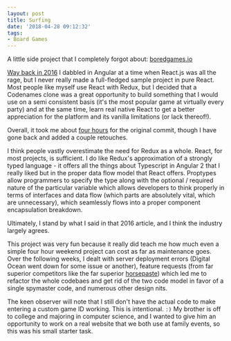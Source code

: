 ```yaml
---
layout: post
title: Surfing
date: '2018-04-28 09:12:32'
tags:
- Board Games
---
```


A little side project that I completely forgot about: [boredgames.io](http://boredgames.io/)

[Way back in 2016](https://notablog.xyz/2016/06/26/piti.html) I dabbled in Angular at a time when React.js was all the rage, but I never really made a full-fledged sample project in pure React. Most people like myself use React with Redux, but I decided that a Codenames clone was a great opportunity to build something that I would use on a semi consistent basis (it's the most popular game at virtually every party) and at the same time, learn real native React to get a better appreciation for the platform and its vanilla limitations (or lack thereof!).

Overall, it took me about [four hours](https://github.com/hardlyHacking/spymaster) for the original commit, though I have gone back and added a couple retouches.

I think people vastly overestimate the need for Redux as a whole. React, for most projects, is sufficient. I do like Redux's approximation of a strongly typed language - it offers all the things about Typescript in Angular 2 that I really liked but in the proper data flow model that React offers. Proptypes allow programmers to specify the type along with the optional / required nature of the particular variable which allows developers to think properly in terms of interfaces and data flow (which parts are absolutely vital, which are unnecessary), which seamlessly flows into a proper component encapsulation breakdown.

Ultimately, I stand by what I said in that 2016 article, and I think the industry largely agrees.

This project was very fun because it really did teach me how much even a simple four hour weekend project can cost as far as maintenance goes. Over the following weeks, I dealt with server deployment errors (Digital Ocean went down for some issue or another), feature requests (from far superior competitors like the far superior [horsepaste](https://www.horsepaste.com/)) which led me to refactor the whole codebaes and get rid of the two code model in favor of a single spymaster code, and numerous other design nits.

The keen observer will note that I still don't have the actual code to make entering a custom game ID working. This is intentional. `:)` My brother is off to college and majoring in computer science, and I wanted to give him an opportunity to work on a real website that we both use at family events, so this was his small starter task.